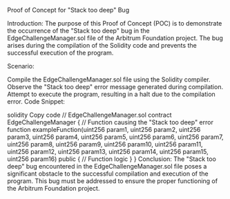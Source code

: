  Proof of Concept for "Stack too deep" Bug

Introduction:
The purpose of this Proof of Concept (POC) is to demonstrate the occurrence of the "Stack too deep" bug in the EdgeChallengeManager.sol file of the Arbitrum Foundation project. The bug arises during the compilation of the Solidity code and prevents the successful execution of the program.

Scenario:

Compile the EdgeChallengeManager.sol file using the Solidity compiler.
Observe the "Stack too deep" error message generated during compilation.
Attempt to execute the program, resulting in a halt due to the compilation error.
Code Snippet:

solidity
Copy code
// EdgeChallengeManager.sol
contract EdgeChallengeManager {
    // Function causing the "Stack too deep" error
    function exampleFunction(uint256 param1, uint256 param2, uint256 param3, uint256 param4, uint256 param5, uint256 param6, uint256 param7, uint256 param8, uint256 param9, uint256 param10, uint256 param11, uint256 param12, uint256 param13, uint256 param14, uint256 param15, uint256 param16) public {
        // Function logic
    }
}
Conclusion:
The "Stack too deep" bug encountered in the EdgeChallengeManager.sol file poses a significant obstacle to the successful compilation and execution of the program. This bug must be addressed to ensure the proper functioning of the Arbitrum Foundation project.

